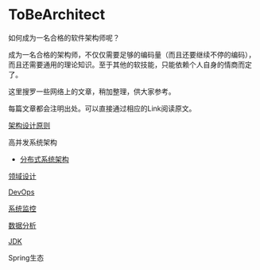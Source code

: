 # ToBeArchitect
如何成为一名合格的软件架构师呢？

成为一名合格的架构师，不仅仅需要足够的编码量（而且还要继续不停的编码），而且还需要通用的理论知识。至于其他的软技能，只能依赖个人自身的情商而定了。

这里搜罗一些网络上的文章，稍加整理，供大家参考。

每篇文章都会注明出处。可以直接通过相应的Link阅读原文。

[架构设计原则](Architect_Design.md)

高并发系统架构

* [分布式系统架构](Distributed_Architect.md)

[领域设计](Domain_Design.md)

[DevOps](Dev_Ops.md)

[系统监控](System_Watching.md)

[数据分析](Data_Analysis.md)

[JDK](./Jdk.md)

Spring生态
